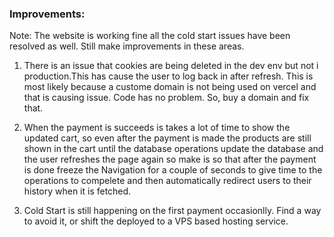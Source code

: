 ### Improvements:

Note: The website is working fine all the cold start issues have been resolved as well. Still make improvements in these areas.

1. There is an issue that cookies are being deleted in the dev env but not i production.This has cause the user to  log back in after refresh. This is most likely because a custome domain is not being used on vercel and that is causing issue. Code has no problem. So, buy a domain and fix that.

2. When the payment is succeeds is takes a lot of time to show the updated cart, so even after the payment is made the products are still shown in the cart until the database operations update the database and the user refreshes the page again so make is so that after the payment is done freeze the Navigation for a couple of seconds to give time to the operations to compelete and then automatically redirect users to their history when it is fetched.

3. Cold Start is still happening on the first payment occasionlly. Find a way to avoid it, or shift the deployed to a VPS based hosting service.